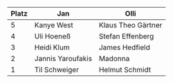 | Platz | Jan                   | Olli                  |
|-------|-----------------------|-----------------------|
| 5     | Kanye West             | Klaus Theo Gärtner    |
| 4     | Uli Hoeneß             | Stefan Effenberg      |
| 3     | Heidi Klum             | James Hedfield        |
| 2     | Jannis Yaroufakis      | Madonna               |
| 1     | Til Schweiger          | Helmut Schmidt        |
